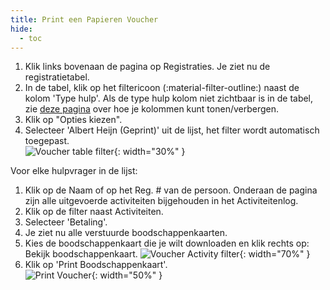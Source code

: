```yaml
---
title: Print een Papieren Voucher
hide:
  - toc
---
```


1. Klik links bovenaan de pagina op Registraties. Je ziet nu de registratietabel.
2. In de tabel, klik op het filtericoon (:material-filter-outline:) naast de kolom 'Type hulp'. Als de type hulp kolom niet zichtbaar is in de tabel, zie [deze pagina](../pa-table/#changing-default-columns) over hoe je kolommen kunt tonen/verbergen.
3. Klik op "Opties kiezen".
4. Selecteer 'Albert Heijn (Geprint)' uit de lijst, het filter wordt automatisch toegepast. </br>
   ![Voucher table filter](../assets/img/nlrc/nl/voucherPrint.png){: width="30%" }

Voor elke hulpvrager in de lijst:

1. Klik op de Naam of op het Reg. # van de persoon.
Onderaan de pagina zijn alle uitgevoerde activiteiten bijgehouden in het Activiteitenlog.
2. Klik op de filter naast Activiteiten.
3. Selecteer 'Betaling'.
4. Je ziet nu alle verstuurde boodschappenkaarten.
5. Kies de boodschappenkaart die je wilt downloaden en klik rechts op: Bekijk boodschappenkaart.
    ![Voucher Activity filter](../assets/img/nlrc/nl/voucherActivityFilter.png){: width="70%" }
6. Klik op 'Print Boodschappenkaart'. </br>
    ![Print Voucher](../assets/img/nlrc/nl/voucherPrintDialog.png){: width="50%" }

